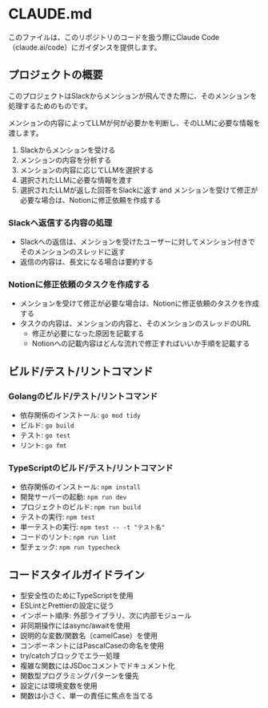 # CLAUDE.md

このファイルは、このリポジトリのコードを扱う際にClaude Code（claude.ai/code）にガイダンスを提供します。

## プロジェクトの概要

このプロジェクトはSlackからメンションが飛んできた際に、そのメンションを処理するためのものです。

メンションの内容によってLLMが何が必要かを判断し、そのLLMに必要な情報を渡します。

1. Slackからメンションを受ける
2. メンションの内容を分析する
3. メンションの内容に応じてLLMを選択する
4. 選択されたLLMに必要な情報を渡す
5. 選択されたLLMが返した回答をSlackに返す and メンションを受けて修正が必要な場合は、Notionに修正依頼を作成する

### Slackへ返信する内容の処理

- Slackへの返信は、メンションを受けたユーザーに対してメンション付きでそのメンションのスレッドに返す
- 返信の内容は、長文になる場合は要約する

### Notionに修正依頼のタスクを作成する

- メンションを受けて修正が必要な場合は、Notionに修正依頼のタスクを作成する
- タスクの内容は、メンションの内容と、そのメンションのスレッドのURL
  - 修正が必要になった原因を記載する
  - Notionへの記載内容はどんな流れで修正すればいいか手順を記載する

## ビルド/テスト/リントコマンド

### Golangのビルド/テスト/リントコマンド

- 依存関係のインストール: `go mod tidy`
- ビルド: `go build`
- テスト: `go test`
- リント: `go fmt`

### TypeScriptのビルド/テスト/リントコマンド

- 依存関係のインストール: `npm install`
- 開発サーバーの起動: `npm run dev`
- プロジェクトのビルド: `npm run build`
- テストの実行: `npm test`
- 単一テストの実行: `npm test -- -t "テスト名"`
- コードのリント: `npm run lint`
- 型チェック: `npm run typecheck`

## コードスタイルガイドライン

- 型安全性のためにTypeScriptを使用
- ESLintとPrettierの設定に従う
- インポート順序: 外部ライブラリ、次に内部モジュール
- 非同期操作にはasync/awaitを使用
- 説明的な変数/関数名（camelCase）を使用
- コンポーネントにはPascalCaseの命名を使用
- try/catchブロックでエラー処理
- 複雑な関数にはJSDocコメントでドキュメント化
- 関数型プログラミングパターンを優先
- 設定には環境変数を使用
- 関数は小さく、単一の責任に焦点を当てる
